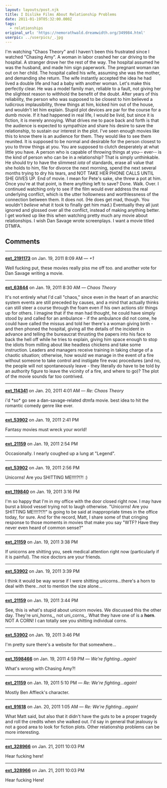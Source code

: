 ```yaml
---
layout: layouts/post.njk
title: I Dislike Films About Relationship Problems
date: 2011-01-19T05:32:00.000Z
tags:
  - relationships
original_url: 'https://nemorathwald.dreamwidth.org/349984.html'
userpic: ../userpics/_.jpg
---
```

I'm watching "Chaos Theory" and I haven't been this frustrated since I watched "Chasing Amy". A woman in labor crashed her car driving to the hospital. A stranger drove her the rest of the way. The hospital assumed he was the husband, and made him sign paperwork. The pregnant woman ran out on her child. The hospital called his wife, assuming she was the mother, and demanding she return. The wife instantly accepted the idea he had lived a double life and had a baby with another woman. Let's make this perfectly clear. He was a model family man, reliable to a fault, not giving her the slightest reason to withhold the benefit of the doubt. After years of this reliability, the person who was supposed to be closest to him believed a ludicrous implausibility, threw things at him, kicked him out of the house, and wouldn't let him explain. Stupid plot devices are par for the course for a dumb movie. If it had happened in real life, I would be livid, but since it is fiction, it is merely annoying. What drives me to pace back and forth is that the audience is expected to sympathize and share his desire to save the relationship, to sustain our interest in the plot. I've seen enough movies like this to know there is an audience for them. They would like to see them reunited. It is supposed to be normal and desirable for the person closest to you to throw things at you. You are supposed to clutch desperately at what little you have. A person who is capable of throwing things at you-- ever-- is the kind of person who can be in a relationship? That is simply unthinkable. He should try to have the slimmest _iota_ of standards, erase all value that she holds to him, file for divorce the next morning, spend the next several months trying to dry his tears, and NOT TAKE HER PHONE CALLS UNTIL SHE GIVES UP. End of movie. I mean for Pete's sake, she threw a pot at him. Once you're at that point, is there anything left to save? Done. Walk. Over. I continued watching only to see if the film would ever address the real underlying conflict, which is the utter hollowness and worthlessness of the connection between them. It does not. (He does get mad, though. You wouldn't _believe_ what it took to finally get him mad.) Eventually they all just ignored and glossed over all the conflict, instead of making anything better. I get worked up like this when watching pretty much any movie about relationships. I wish Dan Savage wrote screenplays. I want a movie titled DTMFA.

## Comments

---

**[ext_2191173](https://www.dreamwidth.org/users/ext_2191173)** on Jan. 19, 2011 8:09 AM — *+1*

Well fucking put, these movies really piss me off too. and another vote for Dan Savage writing a movie.

---

**[ext_63844](https://www.dreamwidth.org/users/ext_63844)** on Jan. 19, 2011 8:30 AM — *Chaos Theory*

It's not entirely what I'd call "chaos," since even in the heart of an anarchic system events are still preceded by causes, and a mind that actually thinks can still steer a course through the foam even if his own actions stir things up for others. I imagine that if the man had thought, he could have simply stood by and called for an ambulance - if the ambulance did not come, he could have called the missus and told her there's a woman giving birth - and then phoned the hospital, giving all the details of the incident in advance and telling the bureaucrat thrusting the papers into his face to back the hell off while he tries to explain, giving him space enough to stop the idiots from milling about like headless chickens and take some instruction. Leaders and managers receive training in taking charge of a chaotic situation; otherwise, how would we manage in the event of a fire without someone to take control and instigate fire evac procedures (and no, the people will not spontaneously leave - they literally do have to be told by an authority figure to leave the vicinity of a fire, and where to go)? The plot of the movie sounds far too contrived.

---

**[ext_114341](https://www.dreamwidth.org/users/ext_114341)** on Jan. 20, 2011 4:01 AM — *Re: Chaos Theory*

i'd \*so\* go see a dan-savage-related dtmfa movie. best idea to hit the romantic comedy genre like ever.

---

**[ext_53902](https://www.dreamwidth.org/users/ext_53902)** on Jan. 19, 2011 2:41 PM

Fantasy movies must wreck your world!

---

**[ext_21159](https://www.dreamwidth.org/users/ext_21159)** on Jan. 19, 2011 2:54 PM

Occasionally. I nearly coughed up a lung at "Legend".

---

**[ext_53902](https://www.dreamwidth.org/users/ext_53902)** on Jan. 19, 2011 2:56 PM

Unicorns! Are you SHITTING ME!!!!?!?! :)

---

**[ext_119840](https://www.dreamwidth.org/users/ext_119840)** on Jan. 19, 2011 3:16 PM

I'm so happy that I'm in my office with the door closed right now. I may have burst a blood vessel trying not to laugh otherwise. "Unicorns! Are you SHITTING ME!!!!?!?!" is going to be said at inappropriate times in the office today, for sure. And for the record, Matt, I share some of that cringing response to those moments in movies that make you say "WTF? Have they never even heard of common sense?"

---

**[ext_21159](https://www.dreamwidth.org/users/ext_21159)** on Jan. 19, 2011 3:38 PM

If unicorns are shitting you, seek medical attention right now (particularly if it is painful). The nice doctors are your friends.

---

**[ext_53902](https://www.dreamwidth.org/users/ext_53902)** on Jan. 19, 2011 3:39 PM

I think it would be way worse if I were shitting unicorns...there's a horn to deal with there...not to mention the size alone...

---

**[ext_21159](https://www.dreamwidth.org/users/ext_21159)** on Jan. 19, 2011 3:44 PM

See, this is what's stupid about unicorn movies. We discussed this the other day. They're uni_horns_, not uni_corns_. What they have one of is a **horn**. NOT A CORN! I can totally see you shitting individual corns.

---

**[ext_53902](https://www.dreamwidth.org/users/ext_53902)** on Jan. 19, 2011 3:46 PM

I'm pretty sure there's a website for that somewhere...

---

**[ext_1598466](https://www.dreamwidth.org/users/ext_1598466)** on Jan. 19, 2011 4:59 PM — *We're fighting...again!*

What's wrong with Chasing Amy?!

---

**[ext_21159](https://www.dreamwidth.org/users/ext_21159)** on Jan. 19, 2011 5:10 PM — *Re: We're fighting...again!*

Mostly Ben Affleck's character.

---

**[ext_91618](https://www.dreamwidth.org/users/ext_91618)** on Jan. 20, 2011 1:05 AM — *Re: We're fighting...again!*

What Matt said, but also that it didn't have the guts to be a proper tragedy and roll the credits when she walked out. I'd say in general that jealousy is not a good area to look for fiction plots. Other relationship problems can be more interesting.

---

**[ext_328966](https://www.dreamwidth.org/users/ext_328966)** on Jan. 21, 2011 10:03 PM

Hear fucking here!

---

**[ext_328966](https://www.dreamwidth.org/users/ext_328966)** on Jan. 21, 2011 10:03 PM

Hear fucking Here!
